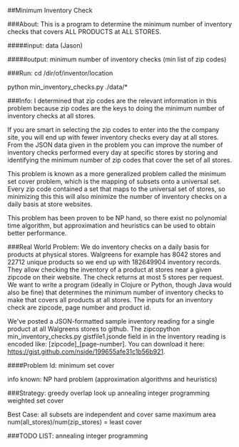 ##Minimum Inventory Check

###About: 
This is a program to determine the minimum number of inventory checks that covers ALL PRODUCTS at ALL STORES.

#####input:
data (Jason)

#####output:
minimum number of inventory checks (min list of zip codes)

###Run:
cd /dir/of/inventor/location

python min_inventory_checks.py ./data/*

###Info:
I determined that zip codes are the relevant information in this problem because zip codes are the keys to doing the minimum number of inventory checks at all stores. 

If you are smart in selecting the zip codes to enter into the the company site, you will end up with fewer inventory checks every day at all stores. From the JSON data given in the problem you can improve the number of inventory checks performed every day at specific stores by storing and identifying the minimum number of zip codes that cover the set of all stores. 

This problem is known as a more generalized problem called the minimum set cover problem, which is the mapping of subsets onto a universal set. Every zip code contained a set that maps to the universal set of stores, so minimizing this this will also minimize the number of inventory checks on a daily basis at store websites. 

This problem has been proven to be NP hand, so there exist no polynomial time algorithm, but approximation and heuristics can be used to obtain better performance.       


###Real World Problem:
We do inventory checks on a daily basis for products at physical stores. Walgreens for example has 8042 stores and 22712 unique products so we end up with 182649904 inventory records. They allow checking the inventory of a product at stores near a given zipcode on their website. The check returns at most 5 stores per request. We want to write a program (ideally in Clojure or Python, though Java would also be fine) that determines the minimum number of inventory checks to make that covers all products at all stores. The inputs for an inventory check are zipcode, page number and product id.

We've posted a JSON-formatted sample inventory reading for a single product at all Walgreens stores to github. The zipcopython min_inventory_checks.py gistfile1.jsonde field in in the inventory reading is encoded like: [zipcode]_[page-number]. You can download it here: https://gist.github.com/nside/199655afe31c1b56b921.


####Problem Id:
minimum set cover

info known:
NP hard problem (approximation algorithms and heuristics)



###Strategy:
greedy
overlap look up
annealing
integer programming
weighted set cover 



Best Case:
all subsets are independent and cover same maximum area
num(all_stores)/num(zip_stores) = least cover



###TODO LIST:
annealing
integer programming
